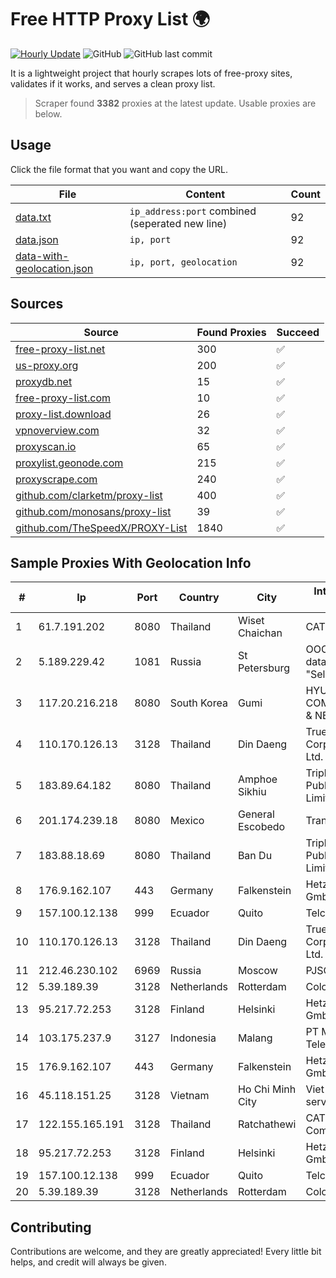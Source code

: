
# Free HTTP Proxy List 🌍

[![Hourly Update](https://github.com/mertguvencli/http-proxy-list/actions/workflows/main.yml/badge.svg?branch=main)](https://github.com/mertguvencli/http-proxy-list/actions/workflows/main.yml)
![GitHub](https://img.shields.io/github/license/mertguvencli/http-proxy-list)
![GitHub last commit](https://img.shields.io/github/last-commit/mertguvencli/http-proxy-list)

It is a lightweight project that hourly scrapes lots of free-proxy sites, validates if it works, and serves a clean proxy list.


> Scraper found **3382** proxies at the latest update. Usable proxies are below.

## Usage

Click the file format that you want and copy the URL.


|File|Content|Count|
|----|-------|-----|
|[data.txt](https://raw.githubusercontent.com/mertguvencli/http-proxy-list/main/proxy-list/data.txt)|`ip_address:port` combined (seperated new line)|92|
|[data.json](https://raw.githubusercontent.com/mertguvencli/http-proxy-list/main/proxy-list/data.json)|`ip, port`|92|
|[data-with-geolocation.json](https://raw.githubusercontent.com/mertguvencli/http-proxy-list/main/proxy-list/data-with-geolocation.json)|`ip, port, geolocation`|92|

## Sources

|Source|Found Proxies|Succeed|
|------|-------------|-------|
|[free-proxy-list.net](https://free-proxy-list.net)|300|✅|
|[us-proxy.org](https://www.us-proxy.org)|200|✅|
|[proxydb.net](http://proxydb.net)|15|✅|
|[free-proxy-list.com](https://free-proxy-list.com/?page=&port=&type%5B%5D=http&type%5B%5D=https&up_time=0&search=Search)|10|✅|
|[proxy-list.download](https://www.proxy-list.download/HTTP)|26|✅|
|[vpnoverview.com](https://vpnoverview.com/privacy/anonymous-browsing/free-proxy-servers)|32|✅|
|[proxyscan.io](https://www.proxyscan.io)|65|✅|
|[proxylist.geonode.com](https://proxylist.geonode.com/api/proxy-list?limit=300&page=1&sort_by=lastChecked&sort_type=desc&protocols=http,https)|215|✅|
|[proxyscrape.com](https://api.proxyscrape.com/v2/?request=displayproxies&protocol=http&timeout=10000&country=all&ssl=all&anonymity=all)|240|✅|
|[github.com/clarketm/proxy-list](https://raw.githubusercontent.com/clarketm/proxy-list/master/proxy-list-raw.txt)|400|✅|
|[github.com/monosans/proxy-list](https://raw.githubusercontent.com/monosans/proxy-list/main/proxies/http.txt)|39|✅|
|[github.com/TheSpeedX/PROXY-List](https://raw.githubusercontent.com/TheSpeedX/PROXY-List/master/http.txt)|1840|✅|


## Sample Proxies With Geolocation Info

|#|Ip|Port|Country|City|Internet Service Provider|
|-|--|----|-------|----|-------------------------|
|1|61.7.191.202|8080|Thailand|Wiset Chaichan|CAT-BB|
|2|5.189.229.42|1081|Russia|St Petersburg|OOO "Network of data-centers "Selectel"|
|3|117.20.216.218|8080|South Korea|Gumi|HYUNDAI COMMUNICATIONS & NETWORK|
|4|110.170.126.13|3128|Thailand|Din Daeng|True Internet Corporation CO. Ltd.|
|5|183.89.64.182|8080|Thailand|Amphoe Sikhiu|Triple T Broadband Public Company Limited|
|6|201.174.239.18|8080|Mexico|General Escobedo|Transtelco Inc|
|7|183.88.18.69|8080|Thailand|Ban Du|Triple T Broadband Public Company Limited|
|8|176.9.162.107|443|Germany|Falkenstein|Hetzner Online GmbH|
|9|157.100.12.138|999|Ecuador|Quito|Telconet S.A|
|10|110.170.126.13|3128|Thailand|Din Daeng|True Internet Corporation CO. Ltd.|
|11|212.46.230.102|6969|Russia|Moscow|PJSC "Vimpelcom"|
|12|5.39.189.39|3128|Netherlands|Rotterdam|ColoCenter b.v.|
|13|95.217.72.253|3128|Finland|Helsinki|Hetzner Online GmbH|
|14|103.175.237.9|3127|Indonesia|Malang|PT Marva Global Telekomunikasi|
|15|176.9.162.107|443|Germany|Falkenstein|Hetzner Online GmbH|
|16|45.118.151.25|3128|Vietnam|Ho Chi Minh City|Viet Online trading service corporation|
|17|122.155.165.191|3128|Thailand|Ratchathewi|CAT Telecom Public Company Limited|
|18|95.217.72.253|3128|Finland|Helsinki|Hetzner Online GmbH|
|19|157.100.12.138|999|Ecuador|Quito|Telconet S.A|
|20|5.39.189.39|3128|Netherlands|Rotterdam|ColoCenter b.v.|



## Contributing

Contributions are welcome, and they are greatly appreciated! Every
little bit helps, and credit will always be given.

